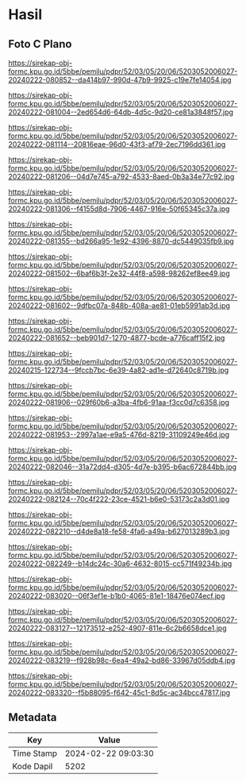 # Hasil

## Foto C Plano

https://sirekap-obj-formc.kpu.go.id/5bbe/pemilu/pdpr/52/03/05/20/06/5203052006027-20240222-080852--da414b97-990d-47b9-9925-c19e7fe14054.jpg

https://sirekap-obj-formc.kpu.go.id/5bbe/pemilu/pdpr/52/03/05/20/06/5203052006027-20240222-081004--2ed654d6-64db-4d5c-9d20-ce81a3848f57.jpg

https://sirekap-obj-formc.kpu.go.id/5bbe/pemilu/pdpr/52/03/05/20/06/5203052006027-20240222-081114--20816eae-96d0-43f3-af79-2ec7196dd361.jpg

https://sirekap-obj-formc.kpu.go.id/5bbe/pemilu/pdpr/52/03/05/20/06/5203052006027-20240222-081206--04d7e745-a792-4533-8aed-0b3a34e77c92.jpg

https://sirekap-obj-formc.kpu.go.id/5bbe/pemilu/pdpr/52/03/05/20/06/5203052006027-20240222-081306--f4155d8d-7906-4467-916e-50f65345c37a.jpg

https://sirekap-obj-formc.kpu.go.id/5bbe/pemilu/pdpr/52/03/05/20/06/5203052006027-20240222-081355--bd266a95-1e92-4396-8870-dc5449035fb9.jpg

https://sirekap-obj-formc.kpu.go.id/5bbe/pemilu/pdpr/52/03/05/20/06/5203052006027-20240222-081502--6baf6b3f-2e32-44f8-a598-98262ef8ee49.jpg

https://sirekap-obj-formc.kpu.go.id/5bbe/pemilu/pdpr/52/03/05/20/06/5203052006027-20240222-081602--9dfbc07a-848b-408a-ae81-01eb5991ab3d.jpg

https://sirekap-obj-formc.kpu.go.id/5bbe/pemilu/pdpr/52/03/05/20/06/5203052006027-20240222-081652--beb901d7-1270-4877-bcde-a776caff15f2.jpg

https://sirekap-obj-formc.kpu.go.id/5bbe/pemilu/pdpr/52/03/05/20/06/5203052006027-20240215-122734--9fccb7bc-6e39-4a82-ad1e-d72640c8719b.jpg

https://sirekap-obj-formc.kpu.go.id/5bbe/pemilu/pdpr/52/03/05/20/06/5203052006027-20240222-081906--029f60b6-a3ba-4fb6-91aa-f3cc0d7c6358.jpg

https://sirekap-obj-formc.kpu.go.id/5bbe/pemilu/pdpr/52/03/05/20/06/5203052006027-20240222-081953--2997a1ae-e9a5-476d-8219-31109249e46d.jpg

https://sirekap-obj-formc.kpu.go.id/5bbe/pemilu/pdpr/52/03/05/20/06/5203052006027-20240222-082046--31a72dd4-d305-4d7e-b395-b6ac672844bb.jpg

https://sirekap-obj-formc.kpu.go.id/5bbe/pemilu/pdpr/52/03/05/20/06/5203052006027-20240222-082124--70c4f222-23ce-4521-b6e0-53173c2a3d01.jpg

https://sirekap-obj-formc.kpu.go.id/5bbe/pemilu/pdpr/52/03/05/20/06/5203052006027-20240222-082210--d4de8a18-fe58-4fa6-a49a-b627013289b3.jpg

https://sirekap-obj-formc.kpu.go.id/5bbe/pemilu/pdpr/52/03/05/20/06/5203052006027-20240222-082249--b14dc24c-30a6-4632-8015-cc571f49234b.jpg

https://sirekap-obj-formc.kpu.go.id/5bbe/pemilu/pdpr/52/03/05/20/06/5203052006027-20240222-083020--06f3ef1e-b1b0-4065-81e1-18476e074ecf.jpg

https://sirekap-obj-formc.kpu.go.id/5bbe/pemilu/pdpr/52/03/05/20/06/5203052006027-20240222-083127--12173512-e252-4907-811e-6c2b6658dce1.jpg

https://sirekap-obj-formc.kpu.go.id/5bbe/pemilu/pdpr/52/03/05/20/06/5203052006027-20240222-083219--f928b98c-6ea4-49a2-bd86-33967d05ddb4.jpg

https://sirekap-obj-formc.kpu.go.id/5bbe/pemilu/pdpr/52/03/05/20/06/5203052006027-20240222-083320--f5b88095-f642-45c1-8d5c-ac34bcc47817.jpg


## Metadata

| Key        | Value               |
| ---------- | ------------------- |
| Time Stamp | 2024-02-22 09:03:30 |
| Kode Dapil | 5202                |



